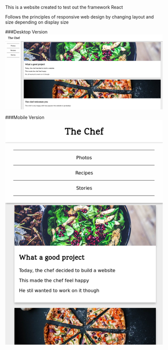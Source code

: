 This is a website created to test out the framework React

Follows the principles of responsive web design by changing layout and size depending on display size

###Desktop Version
![Desktop version of website](PHOTOS/desktop.png)

###Mobile Version
![Mobile version of website](PHOTOS/Mobile.png)
